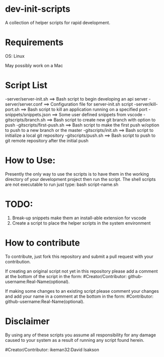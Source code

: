 # dev-init-scripts

A collection of helper scripts for rapid development.

# Requirements
OS: Linux

May possibly work on a Mac

# Script List
-server/server-init.sh ==> Bash script to begin developing an api server
-server/server.conf ==> Configuration file for server-init.sh script
-server/kill-port.sh ==> Bash script to kill an application running on a specified port
-snippets/snippets.json ==> Some user defined snippets from vscode
-gitscripts/branch.sh ==> Bash script to create new git branch with option to push
-gitscripts/first-push.sh ==> Bash script to make the first push w/option to push to a new branch or the master
-gitscripts/init.sh ==> Bash script to initialize a local git repository 
-gitscripts/push.sh ==> Bash script to push to git remote repository after the initial push

# How to Use:

Presently the only way to use the scripts is to have them in the working directory of your development project then run the script. The shell scripts are not executable to run just type: bash script-name.sh

# TODO:

1. Break-up snippets make them an install-able extension for vscode
2. Create a script to place the helper scripts in the system environment


# How to contribute

To contribute, just fork this repository and submit a pull request with your contribution. 

If creating an original script not yet in this repository please add a comment at the bottom of the script in the form: #Creator/Contributor: github-username:Real-Name(optional). 

If making some changes to an existing script please comment your changes and add your name in a comment at the bottom in the form: #Contributor: github-username:Real-Name(optional).

# Disclaimer
By using any of these scripts you assume all responsibility for any damage caused to your system as a result of running any script found herein.

#Creator/Contributor: ikeman32:David Isakson 